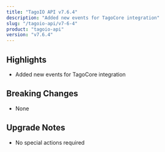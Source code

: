 ```yaml
---
title: "TagoIO API v7.6.4"
description: "Added new events for TagoCore integration"
slug: "/tagoio-api/v7-6-4"
product: "tagoio-api"
version: "v7.6.4"
---
```


## Highlights

- Added new events for TagoCore integration

## Breaking Changes

- None

## Upgrade Notes

- No special actions required
